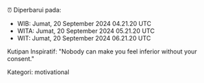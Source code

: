 ⏰ Diperbarui pada:
- WIB: Jumat, 20 September 2024 04.21.20 UTC
- WITA: Jumat, 20 September 2024 05.21.20 UTC
- WIT: Jumat, 20 September 2024 06.21.20 UTC

Kutipan Inspiratif:
"Nobody can make you feel inferior without your consent."


Kategori: motivational

